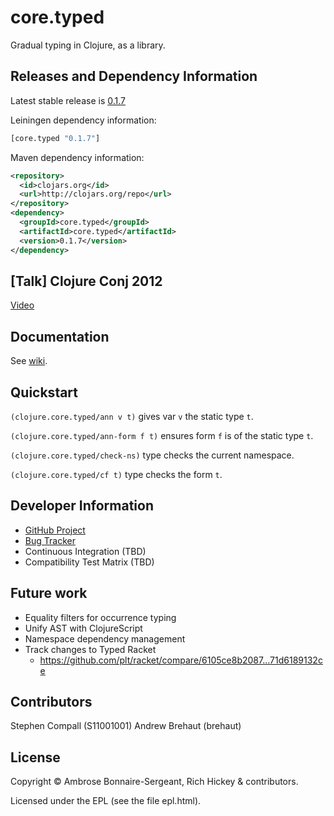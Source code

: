 # core.typed

Gradual typing in Clojure, as a library.

## Releases and Dependency Information

Latest stable release is [0.1.7](https://clojars.org/core.typed)

Leiningen dependency information:

```clojure
[core.typed "0.1.7"]
```

Maven dependency information:

```XML
<repository>
  <id>clojars.org</id>
  <url>http://clojars.org/repo</url>
</repository>
<dependency>
  <groupId>core.typed</groupId>
  <artifactId>core.typed</artifactId>
  <version>0.1.7</version>
</dependency>
```

## [Talk] Clojure Conj 2012

[Video](http://www.youtube.com/watch?v=wNhK8t3uLJU)

## Documentation

See [wiki](https://github.com/clojure/core.typed/wiki).

## Quickstart

`(clojure.core.typed/ann v t)` gives var `v` the static type `t`.

`(clojure.core.typed/ann-form f t)` ensures form `f` is of the static type `t`.

`(clojure.core.typed/check-ns)` type checks the current namespace.

`(clojure.core.typed/cf t)` type checks the form `t`.

<!---
## Examples

(These don't completely type check yet)

* [clojure.core.typed.test.rbt](https://github.com/frenchy64/typed-clojure/blob/master/test/typed/test/rbt.clj) for examples of mutually recursive types and heterogenous maps
* [typed.test.core-logic](https://github.com/frenchy64/typed-clojure/blob/master/test/typed/test/core_logic.clj) for examples of typing (tightly coupled) datatypes and protocols
* [typed.test.example](https://github.com/frenchy64/typed-clojure/blob/master/test/typed/test/example.clj) for a few little examples of simple usage
-->

## Developer Information

- [GitHub Project](https://github.com/clojure/core.typed)
- [Bug Tracker](http://dev.clojure.org/jira/browse/CTYP)
- Continuous Integration (TBD)
- Compatibility Test Matrix (TBD)

## Future work

* Equality filters for occurrence typing
* Unify AST with ClojureScript
* Namespace dependency management
* Track changes to Typed Racket
  * https://github.com/plt/racket/compare/6105ce8b2087...71d6189132ce

## Contributors

Stephen Compall (S11001001)
Andrew Brehaut (brehaut)

## License

Copyright © Ambrose Bonnaire-Sergeant, Rich Hickey & contributors.

Licensed under the EPL (see the file epl.html).
